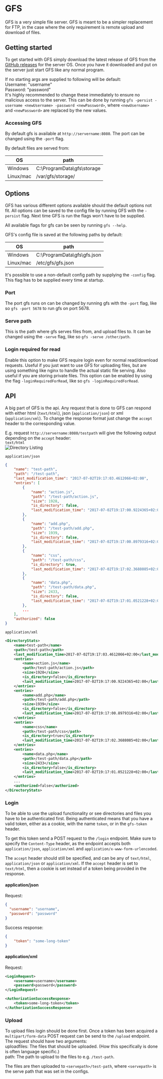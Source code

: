# GFS
GFS is a very simple file server. GFS is meant to be a simpler replacement for FTP, in the case where the only 
requirement is remote upload and download of files. 

## Getting started
To get started with GFS simply download the latest release of GFS from the [GitHub releases][releases] for the 
server OS. Once you have it downloaded and put on the server just start GFS like any normal program. 

If no starting args are supplied to following will be default:  
Username: "username"  
Password: "password"  
It's highly recommended to change these immediately to ensure no malicious access to the server. 
This can be done by running `gfs -persist -username <newUsername> -password <newPassword>`, where `<newUsername>` 
and `<newPassword>` are replaced by the new values. 

### Accessing GFS
By default gfs is available at `http://servername:8080`. The port can be changed using the `-port` flag. 

By default files are served from:

|OS        |path                       |  
|----------|---------------------------|  
|Windows   |C:\ProgramData\gfs\storage |  
|Linux/mac |/var/gfs/storage/          |  

## Options
GFS has various different options available should the default options not fit. All options can be saved to the config
file by running GFS with the `-persist` flag. Next time GFS is run the flags won't have to be supplied. 

All available flags for gfs can be seen by running `gfs --help`.

GFS's config file is saved at the following paths by default:

|OS        |path                       |  
|----------|---------------------------|  
|Windows   |C:\ProgramData\gfs\gfs.json|  
|Linux/mac |/etc/gfs/gfs.json          |  

It's possible to use a non-default config path by supplying the `-config` flag. This flag has to be supplied 
every time at startup. 

### Port
The port gfs runs on can be changed by running gfs with the `-port` flag, like so `gfs -port 5678` to run 
gfs on port 5678. 

### Serve path
This is the path where gfs serves files from, and upload files to. It can be changed using the `-serve` flag, 
like so `gfs -serve /other/path`.

### Login required for read
Enable this option to make GFS require login even for normal read/download requests. Useful if you just want to use GFS
for uploading files, but are using something like nginx to handle the actual static file serving. Also useful if you 
are storing private files. 
This option can be enabled by using the flag `-loginRequiredForRead`, like so `gfs -loginRequiredForRead`.


## API
A big part of GFS is the api. Any request that is done to GFS can respond with either html (`text/html`), 
json (`application/json`) or xml (`application/xml`). To change the response format just change the `accept` header to the 
corresponding value. 

E.g. request `http://servername:8080/testpath` will give the following output depending on the `accept` header:  
`text/html`  
![Directory Listing](https://raw.githubusercontent.com/zlepper/gfs/master/images/directory-listing.png)

`application/json`
```json
{
    "name": "test-path",
    "path": "/test-path",
    "last_modification_time": "2017-07-02T19:17:03.4612066+02:00",
    "entries": [
        {
            "name": "action.js",
            "path": "/test-path/action.js",
            "size": 1928,
            "is_directory": false,
            "last_modification_time": "2017-07-02T19:17:00.9224365+02:00"
        },
        {
            "name": "add.php",
            "path": "/test-path/add.php",
            "size": 1939,
            "is_directory": false,
            "last_modification_time": "2017-07-02T19:17:00.8979316+02:00"
        },
        {
            "name": "css",
            "path": "/test-path/css",
            "is_directory": true,
            "last_modification_time": "2017-07-02T19:17:02.3688085+02:00"
        },
        {
            "name": "data.php",
            "path": "/test-path/data.php",
            "size": 2433,
            "is_directory": false,
            "last_modification_time": "2017-07-02T19:17:01.0521228+02:00"
        },
        ...
    ],
    "authorized": false
}
```

`application/xml`
```xml
<DirectoryStats>
    <name>test-path</name>
    <path>/test-path</path>
    <last_modification_time>2017-07-02T19:17:03.4612066+02:00</last_modification_time>
    <entries>
        <name>action.js</name>
        <path>/test-path/action.js</path>
        <size>1928</size>
        <is_directory>false</is_directory>
        <last_modification_time>2017-07-02T19:17:00.9224365+02:00</last_modification_time>
    </entries>
    <entries>
        <name>add.php</name>
        <path>/test-path/add.php</path>
        <size>1939</size>
        <is_directory>false</is_directory>
        <last_modification_time>2017-07-02T19:17:00.8979316+02:00</last_modification_time>
    </entries>
    <entries>
        <name>css</name>
        <path>/test-path/css</path>
        <is_directory>true</is_directory>
        <last_modification_time>2017-07-02T19:17:02.3688085+02:00</last_modification_time>
    </entries>
    <entries>
        <name>data.php</name>
        <path>/test-path/data.php</path>
        <size>2433</size>
        <is_directory>false</is_directory>
        <last_modification_time>2017-07-02T19:17:01.0521228+02:00</last_modification_time>
    </entries>
    ...
    <authorized>false</authorized>
</DirectoryStats>
```

### Login
To be able to use the upload functionality or see directories and files you have to be authenticated first. 
Being authenticated means that you have a valid token, either as a cookie, with the name `token`, or in 
the `gfs-token` header.

To get this token send a POST request to the `/login` endpoint. Make sure to specify the `Content-Type` header, 
as the endpoint accepts both `application/json`, `application/xml` and `application/x-www-form-urlencoded`. 

The `accept` header should still be specified, and can be any of `text/html`, `application/json` or `application/xml`.
If the `accept` header is set to `text/html`, then a cookie is set instead of a token being provided in the response. 


#### application/json
Request:
```json
{
  "username": "username",
  "password": "password"
}
```

Success response:
```json
{
    "token": "some-long-token"
}
```


#### application/xml
Request:
```xml
<LoginRequest>
    <username>username</username>
    <password>password</password>
</LoginRequest>
```

```xml
<AuthorizationSuccessResponse>
    <token>some-long-token</token>
</AuthorizationSuccessResponse>
```


### Upload
To upload files login should be done first. Once a token has been acquired a `multipart/form-data` POST request 
can be send to the `/upload` endpoint.  
The request should have two arguments:  
uploadfiles: The files that should be uploaded. (How this specifically is done is often language specific.)  
path: The path to upload to the files to e.g. `/test-path`.  

The files are then uploaded to `<servepath>/test-path`, where `<servepath>` is the serve path that was 
set in the configs. 


[releases]: https://github.com/zlepper/gfs/releases
